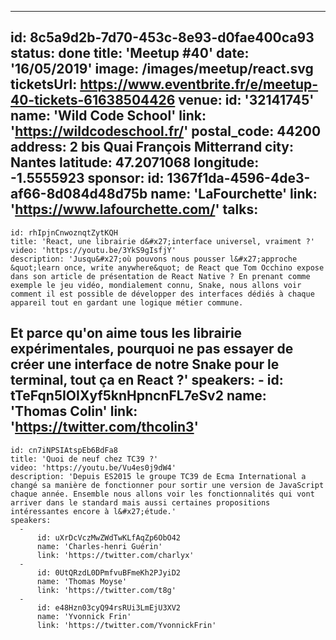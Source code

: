---
id: 8c5a9d2b-7d70-453c-8e93-d0fae400ca93
status: done
title: 'Meetup #40'
date: '16/05/2019'
image: /images/meetup/react.svg
ticketsUrl: https://www.eventbrite.fr/e/meetup-40-tickets-61638504426
venue:
  id: '32141745'
  name: 'Wild Code School'
  link: 'https://wildcodeschool.fr/'
  postal_code: 44200
  address: 2 bis Quai François Mitterrand
  city: Nantes
  latitude: 47.2071068
  longitude: -1.5555923
sponsor:
    id: 1367f1da-4596-4de3-af66-8d084d48d75b
    name: 'LaFourchette'
    link: 'https://www.lafourchette.com/'
talks:
  -
    id: rhIpjnCnwoznqtZytKQH
    title: 'React, une librairie d&#x27;interface universel, vraiment ?'
    video: 'https://youtu.be/3YkS9gIsfjY'
    description: 'Jusqu&#x27;où pouvons nous pousser l&#x27;approche &quot;learn once, write anywhere&quot; de React que Tom Occhino expose dans son article de présentation de React Native ? En prenant comme exemple le jeu vidéo, mondialement connu, Snake, nous allons voir comment il est possible de développer des interfaces dédiés à chaque appareil tout en gardant une logique métier commune.

Et parce qu&#x27;on aime tous les librairie expérimentales, pourquoi ne pas essayer de créer une interface de notre Snake pour le terminal, tout ça en React ?'
    speakers:
      -
          id: tTeFqn5IOIXyf5knHpncnFL7eSv2
          name: 'Thomas Colin'
          link: 'https://twitter.com/thcolin3'
  -
    id: cn7iNPSIAtspEb6BdFa8
    title: 'Quoi de neuf chez TC39 ?'
    video: 'https://youtu.be/Vu4es0j9dW4'
    description: 'Depuis ES2015 le groupe TC39 de Ecma International a changé sa manière de fonctionner pour sortir une version de JavaScript chaque année. Ensemble nous allons voir les fonctionnalités qui vont arriver dans le standard mais aussi certaines propositions intéressantes encore à l&#x27;étude.'
    speakers:
      -
          id: uXrDcVczMwZWdTwKLfAqZp6ObO42
          name: 'Charles-henri Guérin'
          link: 'https://twitter.com/charlyx'
      -
          id: 0UtQRzdL0DPmfvuBFmeKh2PJyiD2
          name: 'Thomas Moyse'
          link: 'https://twitter.com/t8g'
      -
          id: e48Hzn03cyQ94rsRUi3LmEjU3XV2
          name: 'Yvonnick Frin'
          link: 'https://twitter.com/YvonnickFrin'
